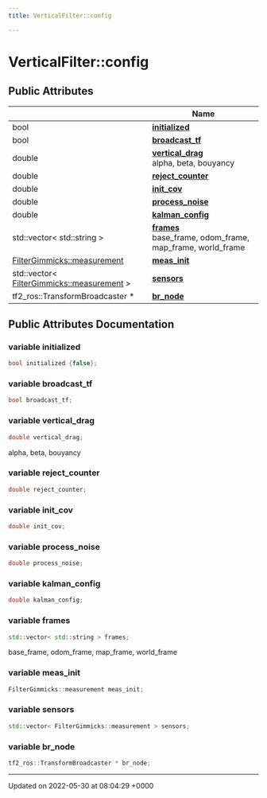 ```yaml
---
title: VerticalFilter::config

---
```


# VerticalFilter::config





## Public Attributes

|                | Name           |
| -------------- | -------------- |
| bool | **[initialized](/medusa_base/api/markdown/medusa_nav/sensor_fusion/Classes/structVerticalFilter_1_1config/#variable-initialized)**  |
| bool | **[broadcast_tf](/medusa_base/api/markdown/medusa_nav/sensor_fusion/Classes/structVerticalFilter_1_1config/#variable-broadcast-tf)**  |
| double | **[vertical_drag](/medusa_base/api/markdown/medusa_nav/sensor_fusion/Classes/structVerticalFilter_1_1config/#variable-vertical-drag)** <br>alpha, beta, bouyancy  |
| double | **[reject_counter](/medusa_base/api/markdown/medusa_nav/sensor_fusion/Classes/structVerticalFilter_1_1config/#variable-reject-counter)**  |
| double | **[init_cov](/medusa_base/api/markdown/medusa_nav/sensor_fusion/Classes/structVerticalFilter_1_1config/#variable-init-cov)**  |
| double | **[process_noise](/medusa_base/api/markdown/medusa_nav/sensor_fusion/Classes/structVerticalFilter_1_1config/#variable-process-noise)**  |
| double | **[kalman_config](/medusa_base/api/markdown/medusa_nav/sensor_fusion/Classes/structVerticalFilter_1_1config/#variable-kalman-config)**  |
| std::vector< std::string > | **[frames](/medusa_base/api/markdown/medusa_nav/sensor_fusion/Classes/structVerticalFilter_1_1config/#variable-frames)** <br>base_frame, odom_frame, map_frame, world_frame  |
| [FilterGimmicks::measurement](/medusa_base/api/markdown/medusa_nav/sensor_fusion/Classes/structFilterGimmicks_1_1measurement/) | **[meas_init](/medusa_base/api/markdown/medusa_nav/sensor_fusion/Classes/structVerticalFilter_1_1config/#variable-meas-init)**  |
| std::vector< [FilterGimmicks::measurement](/medusa_base/api/markdown/medusa_nav/sensor_fusion/Classes/structFilterGimmicks_1_1measurement/) > | **[sensors](/medusa_base/api/markdown/medusa_nav/sensor_fusion/Classes/structVerticalFilter_1_1config/#variable-sensors)**  |
| tf2_ros::TransformBroadcaster * | **[br_node](/medusa_base/api/markdown/medusa_nav/sensor_fusion/Classes/structVerticalFilter_1_1config/#variable-br-node)**  |

## Public Attributes Documentation

### variable initialized

```cpp
bool initialized {false};
```


### variable broadcast_tf

```cpp
bool broadcast_tf;
```


### variable vertical_drag

```cpp
double vertical_drag;
```

alpha, beta, bouyancy 

### variable reject_counter

```cpp
double reject_counter;
```


### variable init_cov

```cpp
double init_cov;
```


### variable process_noise

```cpp
double process_noise;
```


### variable kalman_config

```cpp
double kalman_config;
```


### variable frames

```cpp
std::vector< std::string > frames;
```

base_frame, odom_frame, map_frame, world_frame 

### variable meas_init

```cpp
FilterGimmicks::measurement meas_init;
```


### variable sensors

```cpp
std::vector< FilterGimmicks::measurement > sensors;
```


### variable br_node

```cpp
tf2_ros::TransformBroadcaster * br_node;
```


-------------------------------

Updated on 2022-05-30 at 08:04:29 +0000